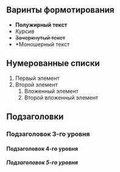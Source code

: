 ## Варинты формотирования
- **Полужирный текст**
- *Курсив*
- ~~Зачеркнутый текст~~
- *Моношерный текст

## Нумерованные списки
1. Первый элемент
2. Второй элемент
   1. Вложенный элемент
   2. Второй вложенный элемент

## Подзаголовки
### Подзаголовок 3-го уровня
#### Подзаголовок 4-го уровня
##### Подзаголовок 5-го уровня

